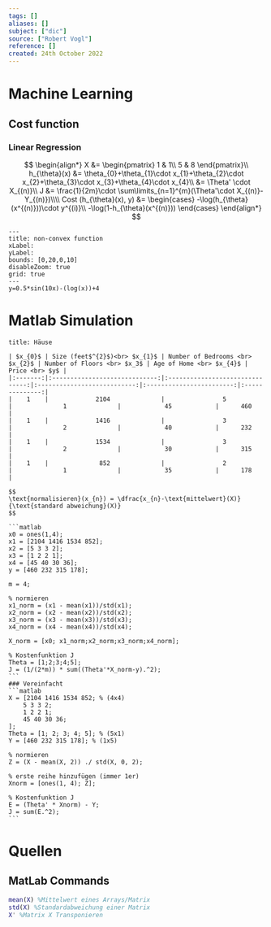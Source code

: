 ```yaml
---
tags: []
aliases: []
subject: ["dic"]
source: ["Robert Vogl"]
reference: []
created: 24th October 2022
---
```


# Machine Learning
## Cost function
### Linear Regression
$$
\begin{align*}
X &= 
\begin{pmatrix}
1 & 1\\
5 & 8
\end{pmatrix}\\
h_{\theta}(x) &= \theta_{0}+\theta_{1}\cdot x_{1}+\theta_{2}\cdot x_{2}+\theta_{3}\cdot x_{3}+\theta_{4}\cdot x_{4}\\
&= \Theta' \cdot X_{(n)}\\
J &= \frac{1}{2m}\cdot \sum\limits_{n=1}^{m}(\Theta'\cdot X_{(n)}-Y_{(n)})\\\\
Cost (h_{\theta}(x), y) &=
\begin{cases}
-\log(h_{\theta}(x^{(n)}))\cdot y^{(i)}\\
-\log(1-h_{\theta}(x^{(n)}))
\end{cases}
\end{align*}
$$

```functionplot
---
title: non-convex function
xLabel: 
yLabel: 
bounds: [0,20,0,10]
disableZoom: true
grid: true
---
y=0.5*sin(10x)-(log(x))+4
```

# Matlab Simulation
````ad-example
title: Häuse

| $x_{0}$ | Size (feet$^{2}$)<br> $x_{1}$ | Number of Bedrooms <br> $x_{2}$ | Number of Floors <br> $x_3$ | Age of Home <br> $x_{4}$ | Price <br> $y$ |
|:-------:|:-----------------------------:|:-------------------------------:|:---------------------------:|:------------------------:|:--------------:|
|    1    |             2104              |                5                |              1              |            45            |      460       |
|    1    |             1416              |                3                |              2              |            40            |      232       |
|    1    |             1534              |                3                |              2              |            30            |      315       |
|    1    |              852              |                2                |              1              |            35            |      178       |

$$
\text{normalisieren}(x_{n}) = \dfrac{x_{n}-\text{mittelwert}(X)}{\text{standard abweichung}(X)}
$$

```matlab
x0 = ones(1,4);
x1 = [2104 1416 1534 852];
x2 = [5 3 3 2];
x3 = [1 2 2 1];
x4 = [45 40 30 36];
y = [460 232 315 178];

m = 4;

% normieren
x1_norm = (x1 - mean(x1))/std(x1);
x2_norm = (x2 - mean(x2))/std(x2);
x3_norm = (x3 - mean(x3))/std(x3);
x4_norm = (x4 - mean(x4))/std(x4);

X_norm = [x0; x1_norm;x2_norm;x3_norm;x4_norm];

% Kostenfunktion J
Theta = [1;2;3;4;5];
J = (1/(2*m)) * sum((Theta'*X_norm-y).^2);
```
### Vereinfacht
```matlab
X = [2104 1416 1534 852; % (4x4)
	5 3 3 2;
	1 2 2 1;
	45 40 30 36;
];
Theta = [1; 2; 3; 4; 5]; % (5x1)
Y = [460 232 315 178]; % (1x5)

% normieren
Z = (X - mean(X, 2)) ./ std(X, 0, 2);

% erste reihe hinzufügen (immer 1er)
Xnorm = [ones(1, 4); Z];

% Kostenfunktion J
E = (Theta' * Xnorm) - Y;
J = sum(E.^2);
```
````
# Quellen
## MatLab Commands

```matlab
mean(X) %Mittelwert eines Arrays/Matrix
std(X) %Standardabweichung einer Matrix
X' %Matrix X Transponieren
```